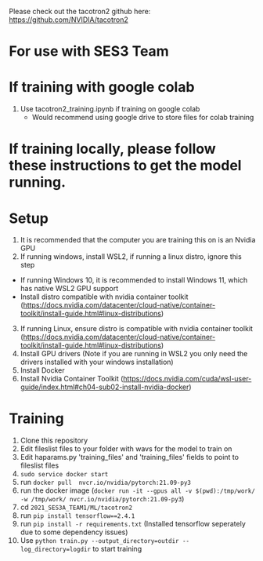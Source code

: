 Please check out the tacotron2 github here: https://github.com/NVIDIA/tacotron2

# For use with SES3 Team
# If training with google colab
1) Use tacotron2_training.ipynb if training on google colab
    - Would recommend using google drive to store files for colab training

# If training locally, please follow these instructions to get the model running.
# Setup
1) It is recommended that the computer you are training this on is an Nvidia GPU
2) If running windows, install WSL2, if running a linux distro, ignore this step 
  - If running Windows 10, it is recommended to install Windows 11, which has native WSL2 GPU support
  - Install distro compatible with nvidia container toolkit (https://docs.nvidia.com/datacenter/cloud-native/container-toolkit/install-guide.html#linux-distributions)

3) If running Linux, ensure distro is compatible with nvidia container toolkit (https://docs.nvidia.com/datacenter/cloud-native/container-toolkit/install-guide.html#linux-distributions)
4) Install GPU drivers (Note if you are running in WSL2 you only need the drivers installed with your windows installation)
5) Install Docker
6) Install Nvidia Container Toolkit (https://docs.nvidia.com/cuda/wsl-user-guide/index.html#ch04-sub02-install-nvidia-docker) 


# Training
1) Clone this repository
2) Edit fileslist files to your folder with wavs for the model to train on
3) Edit haparams.py 'training_files' and 'training_files' fields to point to fileslist files
4) `sudo service docker start`
5) run `docker pull  nvcr.io/nvidia/pytorch:21.09-py3`
6) run the docker image (`docker run -it --gpus all -v $(pwd):/tmp/work/ -w /tmp/work/ nvcr.io/nvidia/pytorch:21.09-py3`)
7) cd `2021_SES3A_TEAM1/ML/tacotron2`
8) run `pip install tensorflow==2.4.1`
9) run `pip install -r requirements.txt` (Installed tensorflow seperately due to some dependency issues)
10) Use `python train.py --output_directory=outdir --log_directory=logdir` to start training
